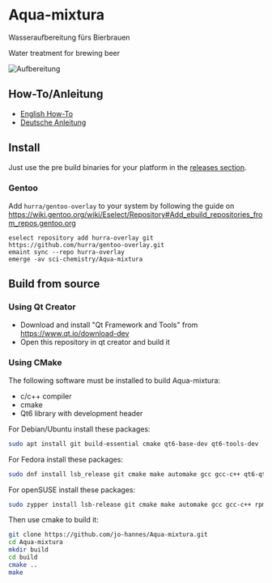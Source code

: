 # Aqua-mixtura
Wasseraufbereitung fürs Bierbrauen

Water treatment for brewing beer

![Aufbereitung](Aufbereitung.png)

## How-To/Anleitung

* [English How-To](/doc/HOWTO.md)
* [Deutsche Anleitung](/doc/HOWTO_de.md)

## Install

Just use the pre build binaries for your platform in the [releases section](/releases).

### Gentoo

Add `hurra/gentoo-overlay` to your system by following the guide on https://wiki.gentoo.org/wiki/Eselect/Repository#Add_ebuild_repositories_from_repos.gentoo.org

    eselect repository add hurra-overlay git https://github.com/hurra/gentoo-overlay.git
    emaint sync --repo hurra-overlay
    emerge -av sci-chemistry/Aqua-mixtura

## Build from source

### Using Qt Creator

* Download and install "Qt Framework and Tools" from https://www.qt.io/download-dev
* Open this repository in qt creator and build it

### Using CMake

The following software must be installed to build Aqua-mixtura:
* c/c++ compiler
* cmake
* Qt6 library with development header

For Debian/Ubuntu install these packages:
```sh
sudo apt install git build-essential cmake qt6-base-dev qt6-tools-dev
```

For Fedora install these packages:
```sh
sudo dnf install lsb_release git cmake make automake gcc gcc-c++ qt6-qtbase-devel qt6-linguist qt6-qttools-devel rpm-build
```

For openSUSE install these packages:
```sh
sudo zypper install lsb-release git cmake make automake gcc gcc-c++ rpm-build qt6-base-devel qt6-tools-linguist qt6-linguist-devel
```

Then use cmake to build it:
```sh
git clone https://github.com/jo-hannes/Aqua-mixtura.git
cd Aqua-mixtura
mkdir build
cd build
cmake ..
make
```
